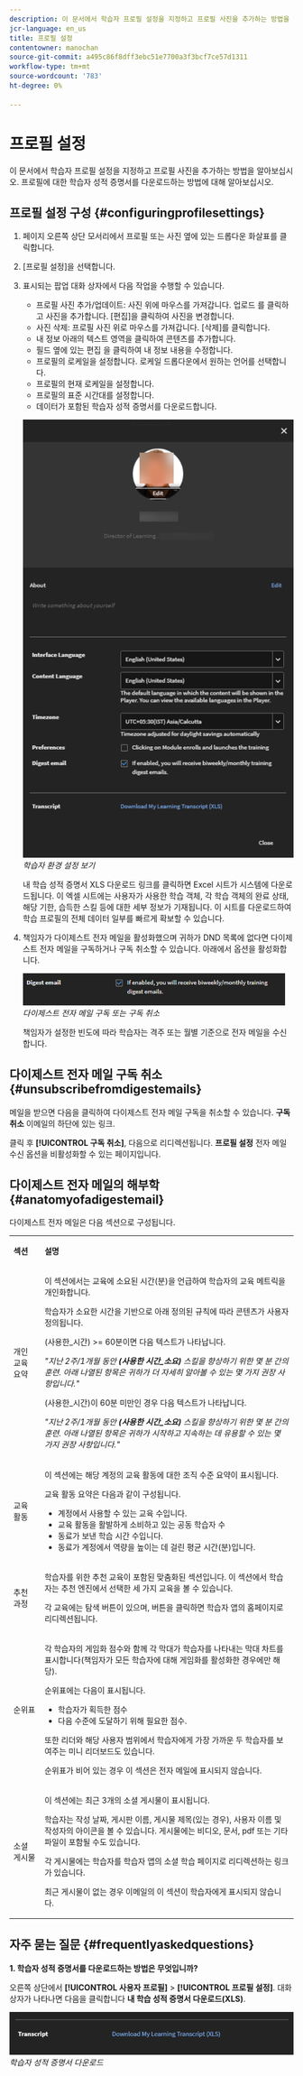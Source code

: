 ```yaml
---
description: 이 문서에서 학습자 프로필 설정을 지정하고 프로필 사진을 추가하는 방법을 알아보십시오. 프로필에 대한 학습자 성적 증명서를 다운로드하는 방법에 대해 알아보십시오.
jcr-language: en_us
title: 프로필 설정
contentowner: manochan
source-git-commit: a495c86f8dff3ebc51e7700a3f3bcf7ce57d1311
workflow-type: tm+mt
source-wordcount: '783'
ht-degree: 0%

---
```




# 프로필 설정

이 문서에서 학습자 프로필 설정을 지정하고 프로필 사진을 추가하는 방법을 알아보십시오. 프로필에 대한 학습자 성적 증명서를 다운로드하는 방법에 대해 알아보십시오.

## 프로필 설정 구성 {#configuringprofilesettings}

1. 페이지 오른쪽 상단 모서리에서 프로필 또는 사진 옆에 있는 드롭다운 화살표를 클릭합니다.
1. [프로필 설정]을 선택합니다.
1. 표시되는 팝업 대화 상자에서 다음 작업을 수행할 수 있습니다.

   * 프로필 사진 추가/업데이트: 사진 위에 마우스를 가져갑니다. 업로드 를 클릭하고 사진을 추가합니다. [편집]을 클릭하여 사진을 변경합니다.
   * 사진 삭제: 프로필 사진 위로 마우스를 가져갑니다. [삭제]를 클릭합니다.
   * 내 정보 아래의 텍스트 영역을 클릭하여 콘텐츠를 추가합니다.
   * 필드 옆에 있는 편집 을 클릭하여 내 정보 내용을 수정합니다.
   * 프로필의 로케일을 설정합니다. 로케일 드롭다운에서 원하는 언어를 선택합니다.
   * 프로필의 현재 로케일을 설정합니다.
   * 프로필의 표준 시간대를 설정합니다.
   * 데이터가 포함된 학습자 성적 증명서를 다운로드합니다.

   ![](assets/learner-preferences.png)
   *학습자 환경 설정 보기*

   내 학습 성적 증명서 XLS 다운로드 링크를 클릭하면 Excel 시트가 시스템에 다운로드됩니다. 이 엑셀 시트에는 사용자가 사용한 학습 객체, 각 학습 객체의 완료 상태, 해당 기한, 습득한 스킬 등에 대한 세부 정보가 기재됩니다. 이 시트를 다운로드하여 학습 프로필의 전체 데이터 일부를 빠르게 확보할 수 있습니다.

1. 책임자가 다이제스트 전자 메일을 활성화했으며 귀하가 DND 목록에 없다면 다이제스트 전자 메일을 구독하거나 구독 취소할 수 있습니다. 아래에서 옵션을 활성화합니다.

   ![](assets/digest-email-option-learner.png)
   *다이제스트 전자 메일 구독 또는 구독 취소*

   책임자가 설정한 빈도에 따라 학습자는 격주 또는 월별 기준으로 전자 메일을 수신합니다.

## 다이제스트 전자 메일 구독 취소 {#unsubscribefromdigestemails}

메일을 받으면 다음을 클릭하여 다이제스트 전자 메일 구독을 취소할 수 있습니다. **구독 취소** 이메일의 하단에 있는 링크.

클릭 후 **[!UICONTROL 구독 취소]**, 다음으로 리디렉션됩니다. **프로필 설정** 전자 메일 수신 옵션을 비활성화할 수 있는 페이지입니다.

## 다이제스트 전자 메일의 해부학 {#anatomyofadigestemail}

다이제스트 전자 메일은 다음 섹션으로 구성됩니다.

<table>
 <tbody>
  <tr>
   <td>
    <p><b>섹션</b></p></td>
   <td>
    <p><b>설명</b></p></td>
  </tr>
  <tr>
   <td>
    <p>개인 교육 요약</p></td>
   <td>
    <p>이 섹션에서는 교육에 소요된 시간(분)을 언급하여 학습자의 교육 메트릭을 개인화합니다.</p>
    <p>학습자가 소요한 시간을 기반으로 아래 정의된 규칙에 따라 콘텐츠가 사용자 정의됩니다.</p>
    <p>(사용한_시간) &gt;= 60분이면 다음 텍스트가 나타납니다.</p>
    <p><i>"지난 2주/1개월 동안 <b>(사용한 시간_소요)</b> 스킬을 향상하기 위한 몇 분 간의 훈련. 아래 나열된 항목은 귀하가 더 자세히 알아볼 수 있는 몇 가지 권장 사항입니다." </i></p>
    <p> (사용한_시간)이 60분 미만인 경우 다음 텍스트가 나타납니다.</p>
    <p><i>"지난 2주/1개월 동안 <b>(사용한 시간_소요)</b> 스킬을 향상하기 위한 몇 분 간의 훈련. 아래 나열된 항목은 귀하가 시작하고 지속하는 데 유용할 수 있는 몇 가지 권장 사항입니다."</i></p></td>
  </tr>
  <tr>
   <td>
    <p>교육 활동</p></td>
   <td>
    <p>이 섹션에는 해당 계정의 교육 활동에 대한 조직 수준 요약이 표시됩니다.</p>
    <p>교육 활동 요약은 다음과 같이 구성됩니다. </p>
    <ul>
     <li>계정에서 사용할 수 있는 교육 수입니다.</li>
     <li>교육 활동을 활발하게 소비하고 있는 공동 학습자 수</li>
     <li>동료가 보낸 학습 시간 수입니다.</li>
     <li>동료가 계정에서 역량을 높이는 데 걸린 평균 시간(분)입니다.</li>
    </ul></td>
  </tr>
  <tr>
   <td>
    <p>추천 과정</p></td>
   <td>
    <p>학습자를 위한 추천 교육이 포함된 맞춤화된 섹션입니다. 이 섹션에서 학습자는 추천 엔진에서 선택한 세 가지 교육을 볼 수 있습니다.</p>
    <p>각 교육에는 탐색 버튼이 있으며, 버튼을 클릭하면 학습자 앱의 홈페이지로 리디렉션됩니다.  </p></td>
  </tr>
  <tr>
   <td>
    <p>순위표</p></td>
   <td>
    <p>각 학습자의 게임화 점수와 함께 각 막대가 학습자를 나타내는 막대 차트를 표시합니다(책임자가 모든 학습자에 대해 게임화를 활성화한 경우에만 해당).</p>
    <p>순위표에는 다음이 표시됩니다.</p>
    <ul>
     <li>학습자가 획득한 점수</li>
     <li>다음 수준에 도달하기 위해 필요한 점수.</li>
    </ul>
    <p>또한 리더와 해당 사용자 범위에서 학습자에게 가장 가까운 두 학습자를 보여주는 미니 리더보드도 있습니다.</p>
    <p>순위표가 비어 있는 경우 이 섹션은 전자 메일에 표시되지 않습니다.</p></td>
  </tr>
  <tr>
   <td>
    <p><a>소셜 게시물</a></p></td>
   <td>
    <p>이 섹션에는 최근 3개의 소셜 게시물이 표시됩니다.</p>
    <p>학습자는 작성 날짜, 게시판 이름, 게시물 제목(있는 경우), 사용자 이름 및 작성자의 아이콘을 볼 수 있습니다. 게시물에는 비디오, 문서, pdf 또는 기타 파일이 포함될 수도 있습니다.</p>
    <p>각 게시물에는 학습자를 학습자 앱의 소셜 학습 페이지로 리디렉션하는 링크가 있습니다.</p>
    <p>최근 게시물이 없는 경우 이메일의 이 섹션이 학습자에게 표시되지 않습니다.</p></td>
  </tr>
 </tbody>
</table>

## 자주 묻는 질문 {#frequentlyaskedquestions}

**1. 학습자 성적 증명서를 다운로드하는 방법은 무엇입니까?**

오른쪽 상단에서 **[!UICONTROL 사용자 프로필]** > **[!UICONTROL 프로필 설정]**. 대화 상자가 나타나면 다음을 클릭합니다 **내 학습 성적 증명서 다운로드(XLS)**.

![](assets/dowload-lt.png)
*학습자 성적 증명서 다운로드*
